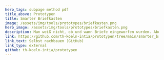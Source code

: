 ```yaml
---
hero_tags: subpage method pdf
title_above: Prototypen
title: Smarter Briefkasten
image: /assets/img/tools/prototypes/briefkasten.png
hero_image: /assets/img/tools/prototypes/briefkasten.png
description: Man weiß nicht, ob und wann Briefe eingeworfen wurden. Aber man möchte auch keinen unnötigen Gang zum Briefkasten machen. Ein Briefkasten, der weiß, wann er geöffnet wird.
link: https://github.com/th-koeln-intia/prototypen/tree/main/smarter_briefkasten
link_text: Selbst nachbauen (GitHub)
link_type: external
github: th-koeln-intia/prototypen
---
```

